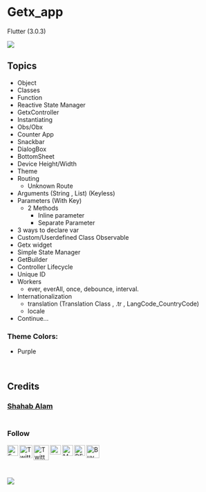 # Getx_app

Flutter (3.0.3)


<img src="https://user-images.githubusercontent.com/82330891/194287281-34a9367d-b46e-42a3-bca7-510208dc8a74.gif" /> 


## Topics

 - Object
 - Classes
 - Function
 - Reactive State Manager
 - GetxController
 - Instantiating
 - Obs/Obx
 - Counter App
 - Snackbar
 - DialogBox
 - BottomSheet
 - Device Height/Width
 - Theme 
 - Routing 
   - Unknown Route
 - Arguments (String , List) (Keyless)
 - Parameters  (With Key) 
   - 2 Methods 
     - Inline parameter 
     - Separate Parameter
 - 3 ways to declare var
 - Custom/Userdefined Class Observable
 - Getx <Type of Controller> widget
 - Simple State Manager
 - GetBuilder
 - Controller Lifecycle
 - Unique ID
 - Workers
   - ever, everAll, once, debounce, interval.
 - Internationalization
   - translation (Translation Class , .tr , LangCode_CountryCode)
   - locale
 - Continue...


### Theme Colors:
  - Purple




<!-- ## Result Screen -->

<br/>

## Credits
 ### [Shahab Alam](#) <br/><br/>

 ### Follow

 <div class="social-icons-image">
 <a href="https://www.facebook.com/iamShahabAlam/">
<img  align = "left" src="https://www.facebook.com/images/fb_icon_325x325.png" style= "height:25px;"  alt="Facebook Icon" > </a> </div> 

 <div class="social-icons-image">
<a href="https://github.com/IamShahabAlam">
 <img  align = "left" src="https://pngimg.com/uploads/github/github_PNG69.png"  style = "height:30px" alt="Twitter Icon"></a></div>

<div class="social-icons-image">
<a href="https://twitter.com/IamShahabAlam">
<img  align = "left" src="https://pngimg.com/uploads/twitter/twitter_PNG3.png" style = "height:35px;" alt="Twitter Icon"></a></div>
            
 <div class="social-icons-image">
     <a  href="mailto:IamshahabAlam@gmail.com">
<img align= "left"  alt="Gmail" height="22px" width="25px"  src="https://cdn-icons-png.flaticon.com/512/281/281769.png" /></a></div>

<a  href="https://medium.com/@iamshahabalam">
<img  align="left"  alt="Medium"  width="25px"  src="https://img.icons8.com/fluency/344/medium-logo.png" /></a>


<a  href="https://dev.to/iamshahabalam">
<img  align="left"  alt="DEV"  width="25px"  src="https://d2fltix0v2e0sb.cloudfront.net/dev-black.png" /></a>



<a  href="https://www.buymeacoffee.com/IamShahabAlam">
<img   alt="BuyMeACoffee"  width="30px"  src="https://cdn.dribbble.com/users/3349322/screenshots/14039201/media/1d43324ff4b1a3850533fdbb823b8b59.png?compress=1&resize=768x576&vertical=top" /></a>

<br/>

&nbsp;

<!-- > :blue_heart:  Fluttering -->

<img src="https://user-images.githubusercontent.com/82330891/194625802-c331a436-975f-438e-8883-3242dc55c15d.gif" />
